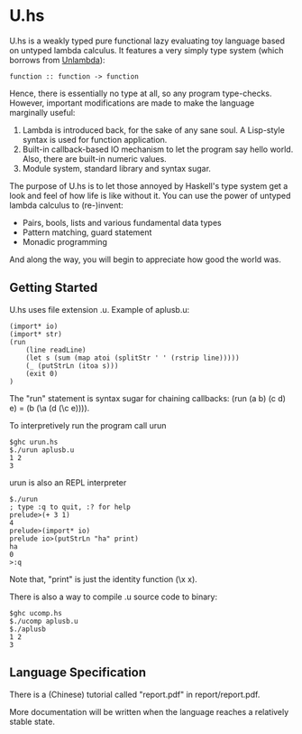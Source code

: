 U.hs
=============

U.hs is a weakly typed pure functional lazy evaluating toy language based on untyped lambda calculus. It features a very simply type system (which borrows from [Unlambda](https://en.wikipedia.org/wiki/Unlambda)):
```
function :: function -> function
```
Hence, there is essentially no type at all, so any program type-checks. However, important modifications are made to make the language marginally useful:

1. Lambda is introduced back, for the sake of any sane soul. A Lisp-style syntax is used for function application.
2. Built-in callback-based IO mechanism to let the program say hello world. Also, there are built-in numeric values.
3. Module system, standard library and syntax sugar.

The purpose of U.hs is to let those annoyed by Haskell's type system get a look and feel of how life is like without it. You can use the power of untyped lambda calculus to (re-)invent:

* Pairs, bools, lists and various fundamental data types
* Pattern matching, guard statement
* Monadic programming

And along the way, you will begin to appreciate how good the world was.

Getting Started
----------------

U.hs uses file extension .u. Example of aplusb.u:
```
(import* io)
(import* str)
(run
	(line readLine)
	(let s (sum (map atoi (splitStr ' ' (rstrip line)))))
	(_ (putStrLn (itoa s)))
	(exit 0)
)
```
The "run" statement is syntax sugar for chaining callbacks: (run (a b) (c d) e) = (b (\\a (d (\\c e)))). 

To interpretively run the program call urun
```
$ghc urun.hs
$./urun aplusb.u
1 2
3
```

urun is also an REPL interpreter
```
$./urun
; type :q to quit, :? for help
prelude>(+ 3 1)
4
prelude>(import* io)
prelude io>(putStrLn "ha" print)
ha
0
>:q
```
Note that, "print" is just the identity function (\\x x).

There is also a way to compile .u source code to binary:
```
$ghc ucomp.hs
$./ucomp aplusb.u
$./aplusb
1 2
3 
```

Language Specification
----------------
There is a (Chinese) tutorial called "report.pdf" in report/report.pdf.

More documentation will be written when the language reaches a relatively stable state.